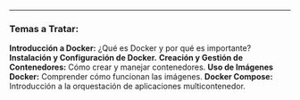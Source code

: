 ---

### Temas a Tratar:

**Introducción a Docker:** ¿Qué es Docker y por qué es importante?
**Instalación y Configuración de Docker.**
**Creación y Gestión de Contenedores:** Cómo crear y manejar contenedores.
**Uso de Imágenes Docker:** Comprender cómo funcionan las imágenes.
**Docker Compose:** Introducción a la orquestación de aplicaciones multicontenedor.
